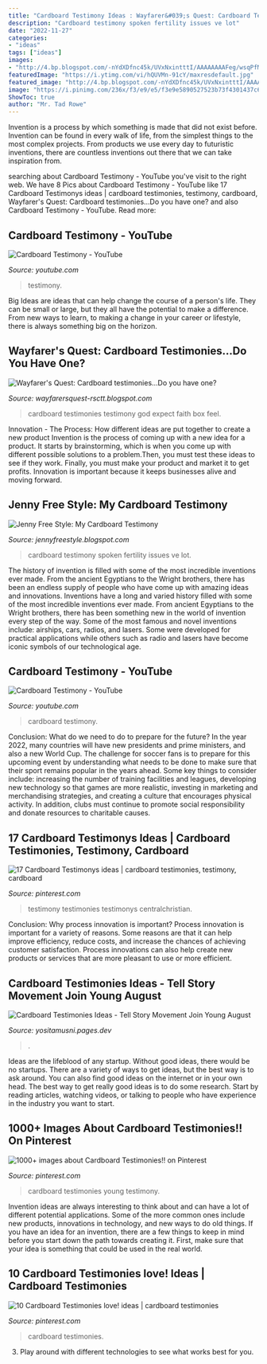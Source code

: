 ```yaml
---
title: "Cardboard Testimony Ideas : Wayfarer&#039;s Quest: Cardboard Testimonies...do You Have One?"
description: "Cardboard testimony spoken fertility issues ve lot"
date: "2022-11-27"
categories:
- "ideas"
tags: ["ideas"]
images:
- "http://4.bp.blogspot.com/-nYdXDfnc45k/UVxNxintttI/AAAAAAAAFeg/wsqPfMQVYzM/s1600/cardboard2.jpg"
featuredImage: "https://i.ytimg.com/vi/hQUVMn-91cY/maxresdefault.jpg"
featured_image: "http://4.bp.blogspot.com/-nYdXDfnc45k/UVxNxintttI/AAAAAAAAFeg/wsqPfMQVYzM/s1600/cardboard2.jpg"
image: "https://i.pinimg.com/236x/f3/e9/e5/f3e9e5890527523b73f4301437c6f0fa--rage.jpg"
ShowToc: true
author: "Mr. Tad Rowe"
---
```



Invention is a process by which something is made that did not exist before. Invention can be found in every walk of life, from the simplest things to the most complex projects. From products we use every day to futuristic inventions, there are countless inventions out there that we can take inspiration from.

	

		
searching about Cardboard Testimony - YouTube you've visit to the right web. We have 8 Pics about Cardboard Testimony - YouTube like 17 Cardboard Testimonys ideas | cardboard testimonies, testimony, cardboard, Wayfarer&#039;s Quest: Cardboard testimonies...Do you have one? and also Cardboard Testimony - YouTube. Read more:
		
    
## Cardboard Testimony - YouTube

<img loading=lazy src="https://i.ytimg.com/vi/hQUVMn-91cY/maxresdefault.jpg" onerror="this.onerror=null;this.src='https://tse1.mm.bing.net/th?id=OIP.SCimH-8rHKBWcgqzHscosgHaEK&amp;pid=15.1';" alt="Cardboard Testimony - YouTube">

_Source: youtube.com_

>testimony. 

	

Big Ideas are ideas that can help change the course of a person's life. They can be small or large, but they all have the potential to make a difference. From new ways to learn, to making a change in your career or lifestyle, there is always something big on the horizon.

    
## Wayfarer&#039;s Quest: Cardboard Testimonies...Do You Have One?

<img loading=lazy src="http://2.bp.blogspot.com/-D52s1u-ZHj8/T3SXI0yKY2I/AAAAAAAAAIs/HXk8HqD03P0/s1600/testimonies.jpg" onerror="this.onerror=null;this.src='https://tse4.mm.bing.net/th?id=OIP.I9YkXL_eFldY3Z-DVoh04QHaHa&amp;pid=15.1';" alt="Wayfarer&#039;s Quest: Cardboard testimonies...Do you have one?">

_Source: wayfarersquest-rsctt.blogspot.com_

>cardboard testimonies testimony god expect faith box feel. 

	

Innovation - The Process: How different ideas are put together to create a new product
Invention is the process of coming up with a new idea for a product. It starts by brainstorming, which is when you come up with different possible solutions to a problem.Then, you must test these ideas to see if they work. Finally, you must make your product and market it to get profits. Innovation is important because it keeps businesses alive and moving forward.

    
## Jenny Free Style: My Cardboard Testimony

<img loading=lazy src="http://4.bp.blogspot.com/-nYdXDfnc45k/UVxNxintttI/AAAAAAAAFeg/wsqPfMQVYzM/s1600/cardboard2.jpg" onerror="this.onerror=null;this.src='https://tse4.mm.bing.net/th?id=OIP.rcIOHeDx1fMeg-bJ_veHzgHaJ7&amp;pid=15.1';" alt="Jenny Free Style: My Cardboard Testimony">

_Source: jennyfreestyle.blogspot.com_

>cardboard testimony spoken fertility issues ve lot. 

	

The history of invention is filled with some of the most incredible inventions ever made. From the ancient Egyptians to the Wright brothers, there has been an endless supply of people who have come up with amazing ideas and innovations.
Inventions have a long and varied history filled with some of the most incredible inventions ever made. From ancient Egyptians to the Wright brothers, there has been something new in the world of invention every step of the way. Some of the most famous and novel inventions include: airships, cars, radios, and lasers. Some were developed for practical applications while others such as radio and lasers have become iconic symbols of our technological age.

    
## Cardboard Testimony - YouTube

<img loading=lazy src="https://i.ytimg.com/vi/jtimLdu767I/hqdefault.jpg" onerror="this.onerror=null;this.src='https://tse2.mm.bing.net/th?id=OIP.MGzZ1jomTmCiKNQ0Ra-GvQHaFj&amp;pid=15.1';" alt="Cardboard Testimony - YouTube">

_Source: youtube.com_

>cardboard testimony. 

	

Conclusion: What do we need to do to prepare for the future?
In the year 2022, many countries will have new presidents and prime ministers, and also a new World Cup. The challenge for soccer fans is to prepare for this upcoming event by understanding what needs to be done to make sure that their sport remains popular in the years ahead. Some key things to consider include: increasing the number of training facilities and leagues, developing new technology so that games are more realistic, investing in marketing and merchandising strategies, and creating a culture that encourages physical activity. In addition, clubs must continue to promote social responsibility and donate resources to charitable causes.

    
## 17 Cardboard Testimonys Ideas | Cardboard Testimonies, Testimony, Cardboard

<img loading=lazy src="https://i.pinimg.com/474x/78/86/01/78860162b2c838bdba3aec19af0b09d3--cardboard-testimonies-cardboard-testimony-ideas.jpg" onerror="this.onerror=null;this.src='https://tse2.mm.bing.net/th?id=OIP.jBz-9xuafjgaImjHdPMdDgAAAA&amp;pid=15.1';" alt="17 Cardboard Testimonys ideas | cardboard testimonies, testimony, cardboard">

_Source: pinterest.com_

>testimony testimonies testimonys centralchristian. 

	

Conclusion: Why process innovation is important?
Process innovation is important for a variety of reasons. Some reasons are that it can help improve efficiency, reduce costs, and increase the chances of achieving customer satisfaction. Process innovations can also help create new products or services that are more pleasant to use or more efficient.

    
## Cardboard Testimonies Ideas - Tell Story Movement Join Young August

<img loading=lazy src="https://i.pinimg.com/236x/f3/e9/e5/f3e9e5890527523b73f4301437c6f0fa--rage.jpg" onerror="this.onerror=null;this.src='https://tse4.mm.bing.net/th?id=OIP.yV8f68GCZ35mwLeL-LN0UADsCx&amp;pid=15.1';" alt="Cardboard Testimonies Ideas - Tell Story Movement Join Young August">

_Source: yositamusni.pages.dev_

>. 

	

Ideas are the lifeblood of any startup. Without good ideas, there would be no startups. There are a variety of ways to get ideas, but the best way is to ask around. You can also find good ideas on the internet or in your own head. The best way to get really good ideas is to do some research. Start by reading articles, watching videos, or talking to people who have experience in the industry you want to start.

    
## 1000+ Images About Cardboard Testimonies!! On Pinterest

<img loading=lazy src="https://s-media-cache-ak0.pinimg.com/736x/e5/55/f4/e555f4ca9a54b681cdb349bc72127fb0.jpg" onerror="this.onerror=null;this.src='https://tse4.mm.bing.net/th?id=OIP.X45RouGDAwkRiq0lsqsi1wHaFj&amp;pid=15.1';" alt="1000+ images about Cardboard Testimonies!! on Pinterest">

_Source: pinterest.com_

>cardboard testimonies young testimony. 

	

Invention ideas are always interesting to think about and can have a lot of different potential applications. Some of the more common ones include new products, innovations in technology, and new ways to do old things. If you have an idea for an invention, there are a few things to keep in mind before you start down the path towards creating it. First, make sure that your idea is something that could be used in the real world.

    
## 10 Cardboard Testimonies love! Ideas | Cardboard Testimonies

<img loading=lazy src="https://i.pinimg.com/200x150/44/df/bf/44dfbf360eb337aac5ca1f65c7a969e1.jpg" onerror="this.onerror=null;this.src='https://tse3.mm.bing.net/th?id=OIP.KLAJ34bD7_xtFe4LDNZj9AAAAA&amp;pid=15.1';" alt="10 Cardboard Testimonies love! ideas | cardboard testimonies">

_Source: pinterest.com_

>cardboard testimonies. 

	

3. Play around with different technologies to see what works best for you. 


